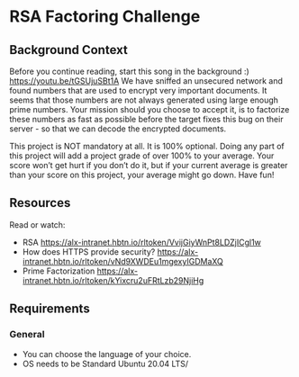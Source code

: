 # RSA Factoring Challenge
## Background Context
Before you continue reading, start this song in the background :) https://youtu.be/tGSUjuSBt1A
We have sniffed an unsecured network and found numbers that are used to encrypt very important documents. It seems that those numbers are not always generated using large enough prime numbers. Your mission should you choose to accept it, is to factorize these numbers as fast as possible before the target fixes this bug on their server - so that we can decode the encrypted documents.

This project is NOT mandatory at all. It is 100% optional. Doing any part of this project will add a project grade of over 100% to your average. Your score won’t get hurt if you don’t do it, but if your current average is greater than your score on this project, your average might go down. Have fun!
## Resources
Read or watch:
* RSA <https://alx-intranet.hbtn.io/rltoken/VvijGiyWnPt8LDZjICgl1w>
* How does HTTPS provide security? <https://alx-intranet.hbtn.io/rltoken/vNd9XWDEu1mgexyIGDMaXQ>
* Prime Factorization <https://alx-intranet.hbtn.io/rltoken/kYixcru2uFRtLzb29NjiHg>
## Requirements
### General
* You can choose the language of your choice.
* OS needs to be Standard Ubuntu 20.04 LTS/
